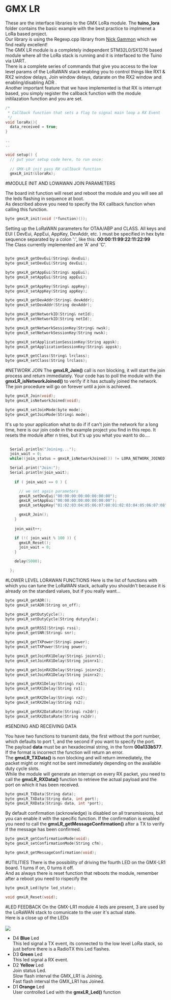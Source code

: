 # GMX LR
These are the interface libraries to the GMX LoRa module. The **tuino_lora** folder contains the basic example with the best practice to implmenet a LoRa based project.<br/>
Our library is using the Regexp.cpp library from [Nick Gammon](https://github.com/nickgammon/Regexp) which we find really excellent!<br/>
The GMX LR module is a completely independent STM32L0/SX1276 based module where all the LoRa stack is running and it is interfaced to the Tuino via UART. <br/>There is a complete series of commands that give you access to the low level params of the LoRaWAN stack enabling you to control things like RX1 & RX2 window delays, Join window delays, datarate on the RX2 window and enabling/disabling ADR .<br/>
Another important feature that we have implemented is that RX is interrupt based, you simply register the callback function with the module initilazation function and you are set. 

```c
/*
 * Callback function that sets a flag to signal main loop a RX Event
 */
void loraRx(){
  data_received = true;
}

..
..

void setup() {
  // put your setup code here, to run once:
  
  // GMX-LR init pass RX callback function
  gmxLR_init(&loraRx);


```


#MODULE INIT AND LOWAWAN JOIN PARAMETERS

The board init function will reset and reboot the module and you will see all the leds flashing in sequence at boot.<br/> 
As described above you need to specify the RX callback function when calling this function. 

```c
byte gmxLR_init(void (*function)());
```


Setting up the LoRaWAN parameters for OTAA/ABP and CLASS.
All keys and EUI ( DevEui, AppEui, AppKey, DevAddr, etc. ) must be specified in hex byte sequence separated by a colon ':', like this: **00:00:11:99:22:11:22:99**<br/>
The Class currently implemented are 'A' and 'C'.


```c

byte gmxLR_getDevEui(String& devEui);
byte gmxLR_setDevEui(String devEui);

byte gmxLR_getAppEui(String& appEui);
byte gmxLR_setAppEui(String appEui);

byte gmxLR_getAppKey(String& appKey);
byte gmxLR_setAppKey(String appKey);

byte gmxLR_getDevAddr(String& devAddr);
byte gmxLR_setDevAddr(String devAddr);

byte gmxLR_getNetworkID(String& netId);
byte gmxLR_setNetworkID(String netId);

byte gmxLR_getNetworkSessionKey(String& nwsk);
byte gmxLR_setNetworkSessionKey(String nwsk);

byte gmxLR_setApplicationSessionKey(String appsk);
byte gmxLR_getApplicationSessionKey(String& appsk);

byte gmxLR_getClass(String& lrclass);
byte gmxLR_setClass(String lrclass);


```



#NETWORK JOIN
The **gmxLR_Join()** call is non blocking, it will start the join process and return immediately. Your code has to poll the module with the **gmxLR_isNetworkJoined()** to verify if it has actually joined the network. The join procedure will go on forever until a join is achieved.

```c
byte gmxLR_Join(void);
byte gmxLR_isNetworkJoined(void);

byte gmxLR_setJoinMode(byte mode);
byte gmxLR_getJoinMode(String& mode);
```

It's up to your application what to do if if can't join the network for a long time, here is our join code in the example project you find in this repo. It resets the module after n tries, but it's up you what you want to do....

```c
  
  Serial.println("Joining...");
  join_wait = 0; 
  while((join_status = gmxLR_isNetworkJoined()) != LORA_NETWORK_JOINED) {

  Serial.print("Join:");
  Serial.println(join_wait);
  
    if ( join_wait == 0 ) {

      // we set again parameters 
      gmxLR_setDevEui("00:00:00:00:00:00:00:00");
      gmxLR_setAppEui("00:00:00:00:00:00:00:00");
      gmxLR_setAppKey("01:02:03:04:05:06:07:08:01:02:03:04:05:06:07:08");

      gmxLR_Join();
    }
    
    join_wait++;

    if (!( join_wait % 100 )) {
      gmxLR_Reset();
      join_wait = 0;
    }

    delay(5000);

  };

```


#LOWER LEVEL LORAWAN FUNCTIONS
Here is the list of functions with which you can tune the LoRaWAN stack, actually you shouldn't because it is already on the standard values, but if you really want...<br/>


```c
byte gmxLR_getADR();
byte gmxLR_setADR(String on_off);

byte gmxLR_getDutyCycle();
byte gmxLR_setDutyCycle(String dutycyle);

byte gmxLR_getRSSI(String& rssi);
byte gmxLR_getSNR(String& snr);

byte gmxLR_getTXPower(String& power);
byte gmxLR_setTXPower(String power);

byte gmxLR_getJoinRX1Delay(String& joinrx1);
byte gmxLR_setJoinRX1Delay(String joinrx1);

byte gmxLR_getJoinRX2Delay(String& joinrx2);
byte gmxLR_setJoinRX1Delay(String joinrx2);

byte gmxLR_getRX1Delay(String& rx1);
byte gmxLR_setRX1Delay(String rx1);

byte gmxLR_getRX2Delay(String& rx2);
byte gmxLR_setRX2Delay(String rx2);

byte gmxLR_getRX2DataRate(String& rx2dr);
byte gmxLR_setRX2DataRate(String rx2dr);
```


#SENDING AND RECEIVING DATA

You have two functions to transmit data, the first without the port number, which defaults to port 1, and the second if you want to specify the port.<br/>The payload **data** must be an hexadecimal string, in the form **00a133b577**. If the format is incorrect the function will return an error.<br/> The **gmxLR_TXData()** is non blocking and will return immediately, the packet might or might not be sent immediately depending on the available duty cycle slots.<br/>
While the module will generate an interrupt on every RX packet, you need to call the **gmxLR_RXData()** function to retrieve the actual payload and the port on which it has been received.

```c
byte gmxLR_TXData(String data);
byte gmxLR_TXData(String data, int port);
byte gmxLR_RXData(String& data, int *port);
```

By default confirmation (acknowledge) is disabled on all transmissions, but you can enable it with the specific function. If the confirmation is enabled you need to call the **gmxLR_getMessageConfirmation()** after a TX to verify if the message has been confirmed.


```c
byte gmxLR_getConfirmationMode(void);
byte gmxLR_setConfirmationMode(String cfm);

byte gmxLR_getMessageConfirmation(void);
```


#UTILITIES
There is the possibility of driving the fourth LED on the GMX-LR1 board. 1 turns if on, 0 turns it off.<br/>
And as always there is reset function that reboots the module, remember after a reboot you need to rispecify the 

```c
byte gmxLR_Led(byte led_state);

void gmxLR_Reset(void);
```

#LED FEEDBACK
On the GMX-LR1 module 4 leds are present, 3 are used by the LoRaWAN stack to comunicate to the user it's actual state.<br/>
Here is a close up of the LEDs<br/>
<br/>
<img src="/docs/gmx_lr1_detail_small.png"/>
<br/>
* D4 **Blue** Led<br/>
This led signal a TX event, its connected to the low level LoRa stack, so just before there is a RadioTX this Led flashes.
* D3 **Green** Led<br/>
This led signal a RX event.
* D2 **Yellow** Led<br/>
Join status Led.<br/>
Slow flash interval the GMX_LR1 is Joining.<br/>
Fast flash interval the GMX_LR1 has Joined.<br/>
* D1 **Orange** Led<br/>
User controlled Led with the **gmxLR_Led()** function<br/>